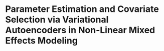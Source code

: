 # Parameter Estimation and Covariate Selection via Variational Autoencoders in Non-Linear Mixed Effects Modeling
